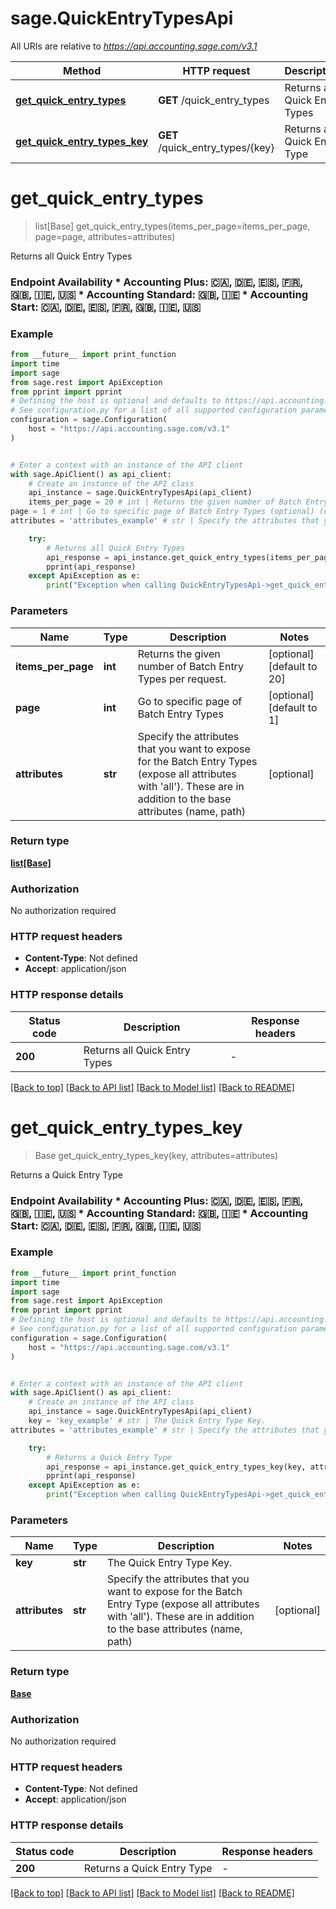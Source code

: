 # sage.QuickEntryTypesApi

All URIs are relative to *https://api.accounting.sage.com/v3.1*

Method | HTTP request | Description
------------- | ------------- | -------------
[**get_quick_entry_types**](QuickEntryTypesApi.md#get_quick_entry_types) | **GET** /quick_entry_types | Returns all Quick Entry Types
[**get_quick_entry_types_key**](QuickEntryTypesApi.md#get_quick_entry_types_key) | **GET** /quick_entry_types/{key} | Returns a Quick Entry Type


# **get_quick_entry_types**
> list[Base] get_quick_entry_types(items_per_page=items_per_page, page=page, attributes=attributes)

Returns all Quick Entry Types

### Endpoint Availability  * Accounting Plus: 🇨🇦, 🇩🇪, 🇪🇸, 🇫🇷, 🇬🇧, 🇮🇪, 🇺🇸 * Accounting Standard: 🇬🇧, 🇮🇪 * Accounting Start: 🇨🇦, 🇩🇪, 🇪🇸, 🇫🇷, 🇬🇧, 🇮🇪, 🇺🇸

### Example

```python
from __future__ import print_function
import time
import sage
from sage.rest import ApiException
from pprint import pprint
# Defining the host is optional and defaults to https://api.accounting.sage.com/v3.1
# See configuration.py for a list of all supported configuration parameters.
configuration = sage.Configuration(
    host = "https://api.accounting.sage.com/v3.1"
)


# Enter a context with an instance of the API client
with sage.ApiClient() as api_client:
    # Create an instance of the API class
    api_instance = sage.QuickEntryTypesApi(api_client)
    items_per_page = 20 # int | Returns the given number of Batch Entry Types per request. (optional) (default to 20)
page = 1 # int | Go to specific page of Batch Entry Types (optional) (default to 1)
attributes = 'attributes_example' # str | Specify the attributes that you want to expose for the Batch Entry Types (expose all attributes with 'all'). These are in addition to the base attributes (name, path) (optional)

    try:
        # Returns all Quick Entry Types
        api_response = api_instance.get_quick_entry_types(items_per_page=items_per_page, page=page, attributes=attributes)
        pprint(api_response)
    except ApiException as e:
        print("Exception when calling QuickEntryTypesApi->get_quick_entry_types: %s\n" % e)
```

### Parameters

Name | Type | Description  | Notes
------------- | ------------- | ------------- | -------------
 **items_per_page** | **int**| Returns the given number of Batch Entry Types per request. | [optional] [default to 20]
 **page** | **int**| Go to specific page of Batch Entry Types | [optional] [default to 1]
 **attributes** | **str**| Specify the attributes that you want to expose for the Batch Entry Types (expose all attributes with &#39;all&#39;). These are in addition to the base attributes (name, path) | [optional] 

### Return type

[**list[Base]**](Base.md)

### Authorization

No authorization required

### HTTP request headers

 - **Content-Type**: Not defined
 - **Accept**: application/json

### HTTP response details
| Status code | Description | Response headers |
|-------------|-------------|------------------|
**200** | Returns all Quick Entry Types |  -  |

[[Back to top]](#) [[Back to API list]](../README.md#documentation-for-api-endpoints) [[Back to Model list]](../README.md#documentation-for-models) [[Back to README]](../README.md)

# **get_quick_entry_types_key**
> Base get_quick_entry_types_key(key, attributes=attributes)

Returns a Quick Entry Type

### Endpoint Availability  * Accounting Plus: 🇨🇦, 🇩🇪, 🇪🇸, 🇫🇷, 🇬🇧, 🇮🇪, 🇺🇸 * Accounting Standard: 🇬🇧, 🇮🇪 * Accounting Start: 🇨🇦, 🇩🇪, 🇪🇸, 🇫🇷, 🇬🇧, 🇮🇪, 🇺🇸

### Example

```python
from __future__ import print_function
import time
import sage
from sage.rest import ApiException
from pprint import pprint
# Defining the host is optional and defaults to https://api.accounting.sage.com/v3.1
# See configuration.py for a list of all supported configuration parameters.
configuration = sage.Configuration(
    host = "https://api.accounting.sage.com/v3.1"
)


# Enter a context with an instance of the API client
with sage.ApiClient() as api_client:
    # Create an instance of the API class
    api_instance = sage.QuickEntryTypesApi(api_client)
    key = 'key_example' # str | The Quick Entry Type Key.
attributes = 'attributes_example' # str | Specify the attributes that you want to expose for the Batch Entry Type (expose all attributes with 'all'). These are in addition to the base attributes (name, path) (optional)

    try:
        # Returns a Quick Entry Type
        api_response = api_instance.get_quick_entry_types_key(key, attributes=attributes)
        pprint(api_response)
    except ApiException as e:
        print("Exception when calling QuickEntryTypesApi->get_quick_entry_types_key: %s\n" % e)
```

### Parameters

Name | Type | Description  | Notes
------------- | ------------- | ------------- | -------------
 **key** | **str**| The Quick Entry Type Key. | 
 **attributes** | **str**| Specify the attributes that you want to expose for the Batch Entry Type (expose all attributes with &#39;all&#39;). These are in addition to the base attributes (name, path) | [optional] 

### Return type

[**Base**](Base.md)

### Authorization

No authorization required

### HTTP request headers

 - **Content-Type**: Not defined
 - **Accept**: application/json

### HTTP response details
| Status code | Description | Response headers |
|-------------|-------------|------------------|
**200** | Returns a Quick Entry Type |  -  |

[[Back to top]](#) [[Back to API list]](../README.md#documentation-for-api-endpoints) [[Back to Model list]](../README.md#documentation-for-models) [[Back to README]](../README.md)

